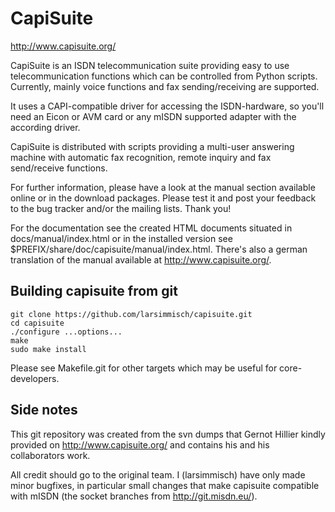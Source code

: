CapiSuite 
=========

http://www.capisuite.org/

CapiSuite is an ISDN telecommunication suite providing easy to use
telecommunication functions which can be controlled from Python
scripts. Currently, mainly voice functions and fax sending/receiving
are supported.

It uses a CAPI-compatible driver for accessing the ISDN-hardware, so
you'll need an Eicon or AVM card or any mISDN supported adapter with the 
according driver.

CapiSuite is distributed with scripts providing a multi-user answering
machine with automatic fax recognition, remote inquiry and fax
send/receive functions.

For further information, please have a look at the manual section
available online or in the download packages. Please test it and post
your feedback to the bug tracker and/or the mailing lists. Thank you!

For the documentation see the created HTML documents situated in
docs/manual/index.html or in the installed version see
$PREFIX/share/doc/capisuite/manual/index.html. There's also a german
translation of the manual available at http://www.capisuite.org/.


Building capisuite from git
---------------------------


	git clone https://github.com/larsimmisch/capisuite.git
	cd capisuite
	./configure ...options...
	make
	sudo make install

Please see Makefile.git for other targets which may be useful for
core-developers.

Side notes
----------

This git repository was created from the svn dumps that Gernot Hillier
kindly provided on http://www.capisuite.org/ and contains his and his 
collaborators work.

All credit should go to the original team. I (larsimmisch) have only made 
minor bugfixes, in particular small changes that make capisuite compatible 
with mISDN (the socket branches from http://git.misdn.eu/).
